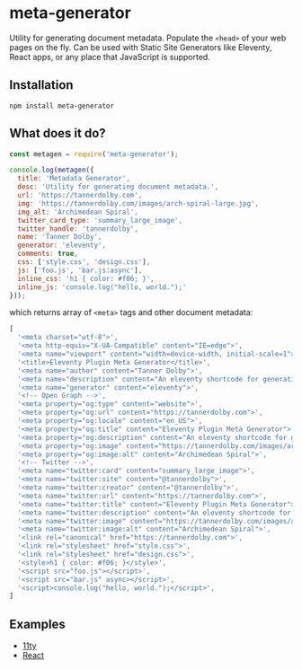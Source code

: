 # meta-generator
Utility for generating document metadata. Populate the `<head>` of your web pages on the fly. Can be used with Static Site Generators like Eleventy, React apps, or any place that JavaScript is supported.

## Installation

```
npm install meta-generator
```

## What does it do?

```js
const metagen = require('meta-generator');

console.log(metagen({
  title: 'Metadata Generator',
  desc: 'Utility for generating document metadata.',
  url: 'https://tannerdolby.com',
  img: 'https://tannerdolby.com/images/arch-spiral-large.jpg',
  img_alt: 'Archimedean Spiral',
  twitter_card_type: 'summary_large_image',
  twitter_handle: 'tannerdolby',
  name: 'Tanner Dolby',
  generator: 'eleventy',
  comments: true,
  css: ['style.css', 'design.css'],
  js: ['foo.js', 'bar.js:async'],
  inline_css: 'h1 { color: #f06; }',
  inline_js: 'console.log("hello, world.");'
}));
```

which returns array of `<meta>` tags and other document metadata:

```js
[
  '<meta charset="utf-8">',
  '<meta http-equiv="X-UA-Compatible" content="IE=edge">',
  '<meta name="viewport" content="width=device-width, initial-scale=1">',
  '<title>Eleventy Plugin Meta Generator</title>',
  '<meta name="author" content="Tanner Dolby">',
  '<meta name="description" content="An eleventy shortcode for generating meta tags.">',
  '<meta name="generator" content="eleventy">',
  '<!-- Open Graph -->',
  '<meta property="og:type" content="website">',
  '<meta property="og:url" content="https://tannerdolby.com">',
  '<meta property="og:locale" content="en_US">',
  '<meta property="og:title" content="Eleventy Plugin Meta Generator">',
  '<meta property="og:description" content="An eleventy shortcode for generating meta tags.">',
  '<meta property="og:image" content="https://tannerdolby.com/images/arch-spiral-large.jpg">',
  '<meta property="og:image:alt" content="Archimedean Spiral">',
  '<!-- Twitter -->',
  '<meta name="twitter:card" content="summary_large_image">',
  '<meta name="twitter:site" content="@tannerdolby">',
  '<meta name="twitter:creator" content="@tannerdolby">',
  '<meta name="twitter:url" content="https://tannerdolby.com">',
  '<meta name="twitter:title" content="Eleventy Plugin Meta Generator">',
  '<meta name="twitter:description" content="An eleventy shortcode for generating meta tags.">',
  '<meta name="twitter:image" content="https://tannerdolby.com/images/arch-spiral-large.jpg">',
  '<meta name="twitter:image:alt" content="Archimedean Spiral">',
  '<link rel="canonical" href="https://tannerdolby.com">',
  '<link rel="stylesheet" href="style.css">',
  '<link rel="stylesheet" href="design.css">',
  '<style>h1 { color: #f06; }</style>',
  '<script src="foo.js"></script>',
  '<script src="bar.js" async></script>',
  '<script>console.log("hello, world.");</script>',
]
```

## Examples
- [11ty](https://github.com/tannerdolby/eleventy-plugin-metagen)
- [React](https://metagendocs.netlify.app/docs/react/intro)
